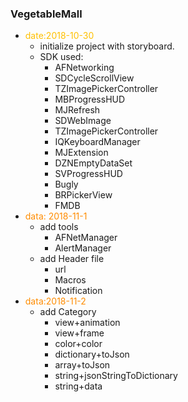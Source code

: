 ### VegetableMall
* <font color=#FF8C00}>date:2018-10-30</font>
  * initialize project with storyboard.
  * SDK used:
     * AFNetworking
     * SDCycleScrollView
     * TZImagePickerController
     * MBProgressHUD
     * MJRefresh
     * SDWebImage
     * TZImagePickerController
     * IQKeyboardManager
     * MJExtension
     * DZNEmptyDataSet
     * SVProgressHUD
     * Bugly
     * BRPickerView
     * FMDB 
* <font color=#FF8C00>data: 2018-11-1</font>
   * add tools
      * AFNetManager
      * AlertManager
    * add Header file
      * url
      * Macros
      * Notification
* <font color=#FF8C00>data:2018-11-2</font>
    * add Category
       * view+animation
       * view+frame
       * color+color
       * dictionary+toJson
       * array+toJson
       * string+jsonStringToDictionary
       * string+data

 
